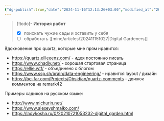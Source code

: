 ```yaml
---
{"dg-publish":true,"date":"2024-11-16T12:13:26+03:00","modified_at":"2024-11-18T14:11:13+03:00","permalink":"/forge/note-taking/чужие садики/","dgPassFrontmatter":true}
---
```



> [!todo]- **История работ**
> - [x] поискать чужие сады и оставить у себя
> - [ ] обработать [[mine/articles/202411151027|Digital Gardeners]]



Вдохновение про quartz, которые мне прям нравится:
- https://quartz.eilleeenz.com/ - идея постоянно писать
- https://www.chadly.net/ - хорошая стартовая страница
- https://ellie.wtf/ - объединено с блогом
- https://www.ssp.sh/brain/data-engineering/ - нравится layout / дизайн
- https://be-far.com/Projects/Obsidian/quartz-comments - движок комментов на remark42

Примеры садиков на русском языке:
- http://www.michurin.net/
- https://www.alexeyshmalko.com/
- https://ladykosha.ru/0/20210721053232-digital_garden.html
